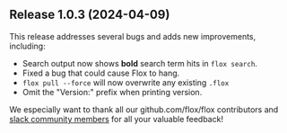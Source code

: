 ## Release 1.0.3 (2024-04-09)

This release addresses several bugs and adds new improvements, including:

 - Search output now shows **bold** search term hits in `flox search`.
 - Fixed a bug that could cause Flox to hang.
 - `flox pull --force` will now overwrite any existing `.flox`
 - Omit the "Version:" prefix when printing version.

We especially want to thank all our github.com/flox/flox contributors and
[slack community members](https://go.flox.dev/slack) for all your valuable feedback!
